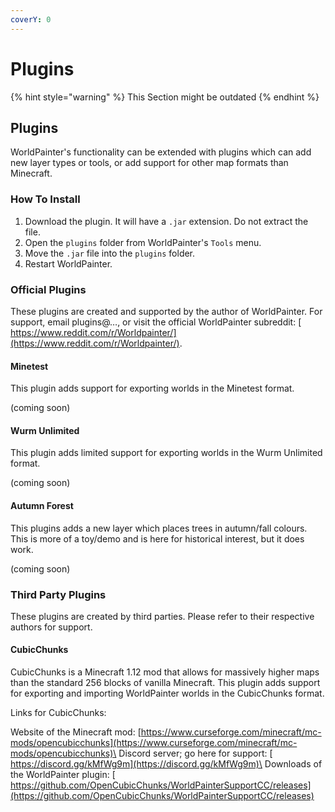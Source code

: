 ```yaml
---
coverY: 0
---
```


# Plugins

{% hint style="warning" %}
This Section might be outdated
{% endhint %}

## Plugins

WorldPainter's functionality can be extended with plugins which can add new layer types or tools, or add support for other map formats than Minecraft.

### How To Install

1. Download the plugin. It will have a `.jar` extension. Do not extract the file.
2. Open the `plugins` folder from WorldPainter's `Tools` menu.
3. Move the `.jar` file into the `plugins` folder.
4. Restart WorldPainter.

### Official Plugins

These plugins are created and supported by the author of WorldPainter. For support, email plugins@…, or visit the official WorldPainter subreddit: [​https://www.reddit.com/r/Worldpainter/](https://www.reddit.com/r/Worldpainter/).

#### Minetest

This plugin adds support for exporting worlds in the Minetest format.

(coming soon)

#### Wurm Unlimited

This plugin adds limited support for exporting worlds in the Wurm Unlimited format.

(coming soon)

#### Autumn Forest

This plugins adds a new layer which places trees in autumn/fall colours. This is more of a toy/demo and is here for historical interest, but it does work.

(coming soon)

### Third Party Plugins

These plugins are created by third parties. Please refer to their respective authors for support.

#### CubicChunks

CubicChunks is a Minecraft 1.12 mod that allows for massively higher maps than the standard 256 blocks of vanilla Minecraft. This plugin adds support for exporting and importing WorldPainter worlds in the CubicChunks format.

Links for CubicChunks:

Website of the Minecraft mod: [​https://www.curseforge.com/minecraft/mc-mods/opencubicchunks](https://www.curseforge.com/minecraft/mc-mods/opencubicchunks)\
Discord server; go here for support: [​https://discord.gg/kMfWg9m](https://discord.gg/kMfWg9m)\
Downloads of the WorldPainter plugin: [​https://github.com/OpenCubicChunks/WorldPainterSupportCC/releases](https://github.com/OpenCubicChunks/WorldPainterSupportCC/releases)
